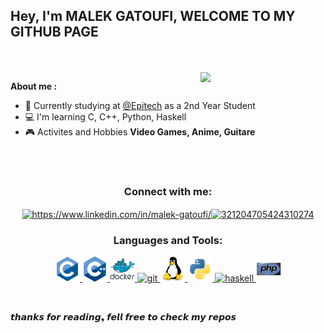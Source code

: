 <h2>Hey, I'm MALEK GATOUFI, WELCOME TO MY GITHUB PAGE</h2>
</br>
</br>
<img align='right' src="https://tenor.com/view/racconrolling-gif-24792777" width="200">

**About me :**

- 🎫 Currently studying at [@Epitech](https://www.epitech.eu/) as a 2nd Year Student
- 💻 I'm learning C, C++, Python, Haskell
- 🎮 Activites and Hobbies **Video Games, Anime, Guitare**


</br>
</br>

<h3 align="center">Connect with me:</h3>
<p align="center">
<a href="https://linkedin.com/in/malek-gatoufi/" target="blank"><img align="center" src="https://cdn.jsdelivr.net/npm/simple-icons@3.0.1/icons/linkedin.svg" alt="https://www.linkedin.com/in/malek-gatoufi/" height="30" width="40" /></a><a href="https://discord.gg/users/541946621412245544" target="blank"><img align="center" src="https://raw.githubusercontent.com/rahuldkjain/github-profile-readme-generator/master/src/images/icons/Social/discord.svg" alt="321204705424310274" height="30" width="40" /></a>

</p>
<h3 align="center">Languages and Tools:</h3>
<p align="center"> <a href="https://www.cprogramming.com/" target="_blank"> <img src="https://raw.githubusercontent.com/devicons/devicon/master/icons/c/c-original.svg" alt="c" width="40" height="40"/> </a> <a href="https://www.w3schools.com/cpp/" target="_blank" rel="noreferrer"> <img src="https://raw.githubusercontent.com/devicons/devicon/master/icons/cplusplus/cplusplus-original.svg" alt="cplusplus" width="40" height="40"/> </a> <a href="https://www.docker.com/" target="_blank"> <img src="https://raw.githubusercontent.com/devicons/devicon/master/icons/docker/docker-original-wordmark.svg" alt="docker" width="40" height="40"/> </a> <a href="https://git-scm.com/" target="_blank"> <img src="https://www.vectorlogo.zone/logos/git-scm/git-scm-icon.svg" alt="git" width="40" height="40"/> </a> <a href="https://www.linux.org/" target="_blank"> <img src="https://raw.githubusercontent.com/devicons/devicon/master/icons/linux/linux-original.svg" alt="linux" width="40" height="40"/> </a> <a href="https://www.python.org" target="_blank"> <img src="https://raw.githubusercontent.com/devicons/devicon/master/icons/python/python-original.svg" alt="python" width="40" height="40"/> </a> <a href="https://www.haskell.org/" target="_blank" rel="noreferrer"> <img src="https://upload.wikimedia.org/wikipedia/commons/1/1c/Haskell-Logo.svg" alt="haskell" width="40" height="40"/> </a> <a href="https://www.php.net" target="_blank" rel="noreferrer"> <img src="https://raw.githubusercontent.com/devicons/devicon/master/icons/php/php-original.svg" alt="php" width="40" height="40"/> </a> </p>

  <br>
  <p>𝙩𝙝𝙖𝙣𝙠𝙨 𝙛𝙤𝙧 𝙧𝙚𝙖𝙙𝙞𝙣𝙜❟ 𝙛𝙚𝙡𝙡 𝙛𝙧𝙚𝙚 𝙩𝙤 𝙘𝙝𝙚𝙘𝙠 𝙢𝙮 𝙧𝙚𝙥𝙤𝙨</p>
</div>
